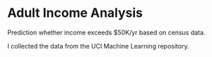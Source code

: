 # Adult Income Analysis
Prediction whether income exceeds $50K/yr based on census data. 

I collected the data from the UCI Machine Learning repository.
